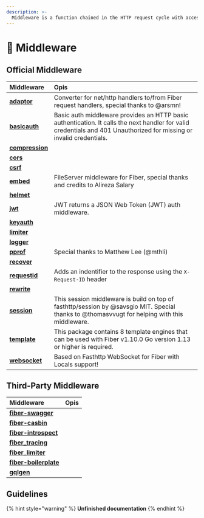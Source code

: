 ```yaml
---
description: >-
  Middleware is a function chained in the HTTP request cycle with access to the Context which it uses to perform a specific action, for example, logging every request or enabling CORS.
---
```


# 🧬 Middleware

## Official Middleware

| Middleware                                                | Opis                                                                                                                                                                  |
|:--------------------------------------------------------- |:--------------------------------------------------------------------------------------------------------------------------------------------------------------------- |
| [**adaptor**](https://github.com/gofiber/adaptor)         | Converter for net/http handlers to/from Fiber request handlers, special thanks to @arsmn!                                                                             |
| [**basicauth**](https://github.com/gofiber/basicauth)     | Basic auth middleware provides an HTTP basic authentication. It calls the next handler for valid credentials and 401 Unauthorized for missing or invalid credentials. |
| [**compression**](https://github.com/gofiber/compression) |                                                                                                                                                                       |
| [**cors**](https://github.com/gofiber/cors)               |                                                                                                                                                                       |
| [**csrf**](https://github.com/gofiber/csrf)               |                                                                                                                                                                       |
| [**embed**](https://github.com/gofiber/embed)             | FileServer middleware for Fiber, special thanks and credits to Alireza Salary                                                                                         |
| [**helmet**](https://github.com/gofiber/helmet)           |                                                                                                                                                                       |
| [**jwt**](https://github.com/gofiber/jwt)                 | JWT returns a JSON Web Token \(JWT\) auth middleware.                                                                                                               |
| [**keyauth**](https://github.com/gofiber/keyauth)         |                                                                                                                                                                       |
| [**limiter**](https://github.com/gofiber/limiter)         |                                                                                                                                                                       |
| [**logger**](https://github.com/gofiber/logger)           |                                                                                                                                                                       |
| [**pprof**](https://github.com/gofiber/pprof)             | Special thanks to Matthew Lee \(@mthli\)                                                                                                                            |
| [**recover**](https://github.com/gofiber/recover)         |                                                                                                                                                                       |
| [**requestid**](https://github.com/gofiber/requestid)     | Adds an indentifier to the response using the `X-Request-ID` header                                                                                                   |
| [**rewrite**](https://github.com/gofiber/rewrite)         |                                                                                                                                                                       |
| [**session**](https://github.com/gofiber/session)         | This session middleware is build on top of fasthttp/session by @savsgio MIT. Special thanks to @thomasvvugt for helping with this middleware.                         |
| [**template**](https://github.com/gofiber/template)       | This package contains 8 template engines that can be used with Fiber v1.10.0 Go version 1.13 or higher is required.                                                   |
| [**websocket**](https://github.com/gofiber/websocket)     | Based on Fasthttp WebSocket for Fiber with Locals support!                                                                                                            |

## Third-Party Middleware

| Middleware                                                                | Opis |
|:------------------------------------------------------------------------- |:---- |
| [**fiber-swagger**](https://github.com/arsmn/fiber-swagger)               |      |
| [**fiber-casbin**](https://github.com/arsmn/fiber-casbin)                 |      |
| [**fiber-introspect**](https://github.com/arsmn/fiber-introspect)         |      |
| [**fiber\_tracing**](https://github.com/shareed2k/fiber_tracing)        |      |
| [**fiber\_limiter**](https://github.com/shareed2k/fiber_limiter)        |      |
| [**fiber-boilerplate**](https://github.com/thomasvvugt/fiber-boilerplate) |      |
| [**gqlgen**](https://github.com/arsmn/gqlgen)                             |      |

## Guidelines

{% hint style="warning" %}
**Unfinished documentation**
{% endhint %}

